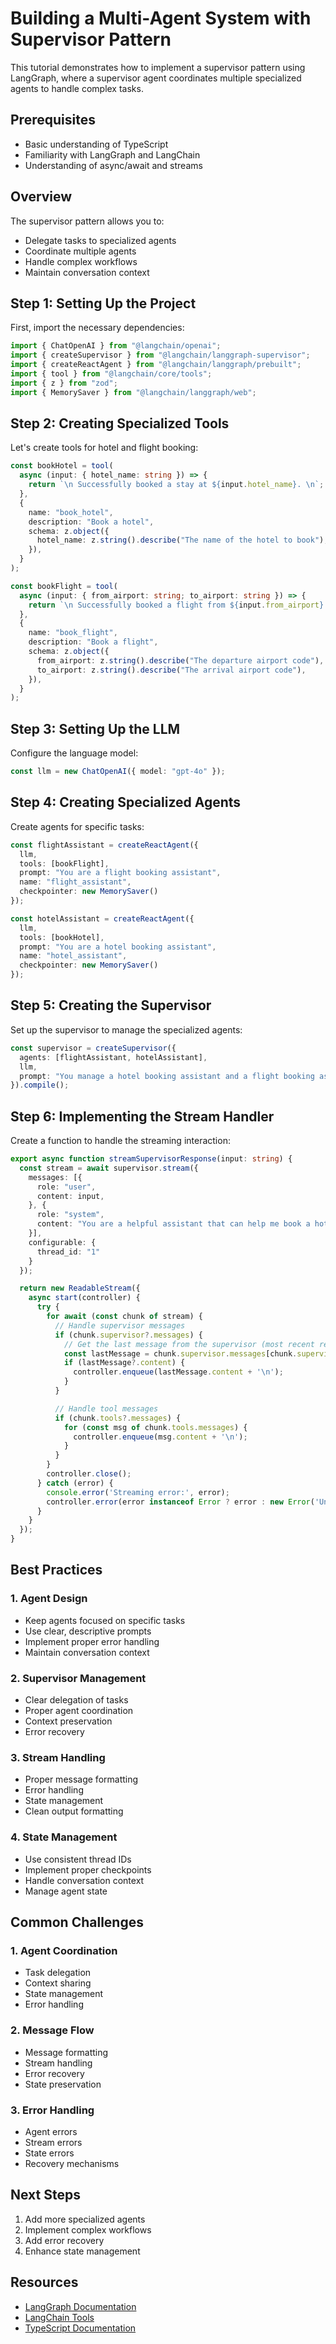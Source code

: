 # Building a Multi-Agent System with Supervisor Pattern

This tutorial demonstrates how to implement a supervisor pattern using LangGraph, where a supervisor agent coordinates multiple specialized agents to handle complex tasks.

## Prerequisites

- Basic understanding of TypeScript
- Familiarity with LangGraph and LangChain
- Understanding of async/await and streams

## Overview

The supervisor pattern allows you to:
- Delegate tasks to specialized agents
- Coordinate multiple agents
- Handle complex workflows
- Maintain conversation context

## Step 1: Setting Up the Project

First, import the necessary dependencies:

```typescript
import { ChatOpenAI } from "@langchain/openai";
import { createSupervisor } from "@langchain/langgraph-supervisor";
import { createReactAgent } from "@langchain/langgraph/prebuilt";
import { tool } from "@langchain/core/tools";
import { z } from "zod";
import { MemorySaver } from "@langchain/langgraph/web";
```

## Step 2: Creating Specialized Tools

Let's create tools for hotel and flight booking:

```typescript
const bookHotel = tool(
  async (input: { hotel_name: string }) => {
    return `\n Successfully booked a stay at ${input.hotel_name}. \n`;
  },
  {
    name: "book_hotel",
    description: "Book a hotel",
    schema: z.object({
      hotel_name: z.string().describe("The name of the hotel to book"),
    }),
  }
);

const bookFlight = tool(
  async (input: { from_airport: string; to_airport: string }) => {
    return `\n Successfully booked a flight from ${input.from_airport} to ${input.to_airport}. \n`;
  },
  {
    name: "book_flight",
    description: "Book a flight",
    schema: z.object({
      from_airport: z.string().describe("The departure airport code"),
      to_airport: z.string().describe("The arrival airport code"),
    }),
  }
);
```

## Step 3: Setting Up the LLM

Configure the language model:

```typescript
const llm = new ChatOpenAI({ model: "gpt-4o" });
```

## Step 4: Creating Specialized Agents

Create agents for specific tasks:

```typescript
const flightAssistant = createReactAgent({
  llm,
  tools: [bookFlight],
  prompt: "You are a flight booking assistant",
  name: "flight_assistant",
  checkpointer: new MemorySaver()
});

const hotelAssistant = createReactAgent({
  llm,
  tools: [bookHotel],
  prompt: "You are a hotel booking assistant",
  name: "hotel_assistant",
  checkpointer: new MemorySaver()
});
```

## Step 5: Creating the Supervisor

Set up the supervisor to manage the specialized agents:

```typescript
const supervisor = createSupervisor({
  agents: [flightAssistant, hotelAssistant],
  llm,
  prompt: "You manage a hotel booking assistant and a flight booking assistant. Assign work to them, one at a time.",
}).compile();
```

## Step 6: Implementing the Stream Handler

Create a function to handle the streaming interaction:

```typescript
export async function streamSupervisorResponse(input: string) {
  const stream = await supervisor.stream({
    messages: [{
      role: "user",
      content: input,
    }, {
      role: "system",
      content: "You are a helpful assistant that can help me book a hotel and a flight. Your name is Joe."
    }],
    configurable: {
      thread_id: "1"
    }
  });

  return new ReadableStream({
    async start(controller) {
      try {
        for await (const chunk of stream) {
          // Handle supervisor messages
          if (chunk.supervisor?.messages) {
            // Get the last message from the supervisor (most recent response)
            const lastMessage = chunk.supervisor.messages[chunk.supervisor.messages.length - 1];
            if (lastMessage?.content) {
              controller.enqueue(lastMessage.content + '\n');
            }
          }

          // Handle tool messages
          if (chunk.tools?.messages) {
            for (const msg of chunk.tools.messages) {
              controller.enqueue(msg.content + '\n');
            }
          }
        }
        controller.close();
      } catch (error) {
        console.error('Streaming error:', error);
        controller.error(error instanceof Error ? error : new Error('Unknown error'));
      }
    }
  });
}
```

## Best Practices

### 1. Agent Design
- Keep agents focused on specific tasks
- Use clear, descriptive prompts
- Implement proper error handling
- Maintain conversation context

### 2. Supervisor Management
- Clear delegation of tasks
- Proper agent coordination
- Context preservation
- Error recovery

### 3. Stream Handling
- Proper message formatting
- Error handling
- State management
- Clean output formatting

### 4. State Management
- Use consistent thread IDs
- Implement proper checkpoints
- Handle conversation context
- Manage agent state

## Common Challenges

### 1. Agent Coordination
- Task delegation
- Context sharing
- State management
- Error handling

### 2. Message Flow
- Message formatting
- Stream handling
- Error recovery
- State preservation

### 3. Error Handling
- Agent errors
- Stream errors
- State errors
- Recovery mechanisms

## Next Steps

1. Add more specialized agents
2. Implement complex workflows
3. Add error recovery
4. Enhance state management

## Resources

- [LangGraph Documentation](https://langchain-ai.github.io/langgraphjs/)
- [LangChain Tools](https://js.langchain.com/docs/modules/agents/tools/)
- [TypeScript Documentation](https://www.typescriptlang.org/docs/) 